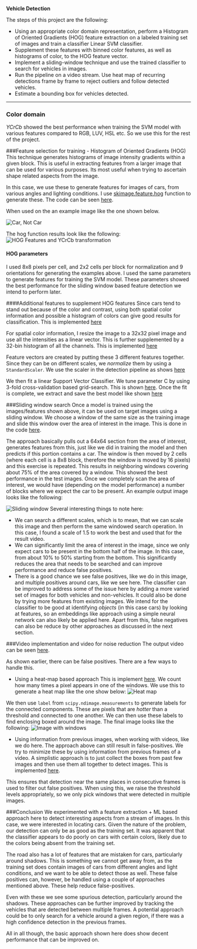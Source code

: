 
**Vehicle Detection**

The steps of this project are the following:

* Using an appropriate color domain representation, perform a Histogram of Oriented Gradients (HOG) feature extraction on a labeled training set of images and train a classifier Linear SVM classifier.
* Supplement these features with binned color features, as well as histograms of color, to the HOG feature vector. 
* Implement a sliding-window technique and use the trained classifier to search for vehicles in images.
* Run the pipeline on a video stream. Use heat map of recurring detections frame by frame to reject outliers and follow detected vehicles.
* Estimate a bounding box for vehicles detected.

---
### Color domain
_YCrCb_ showed the best performance when training the SVM model with various features compared to RGB, LUV, HSL etc. So we use this for the rest of the project.

###Feature selection for training - Histogram of Oriented Gradients (HOG)
This technique generates histograms of image intensity gradients within a given block. This is useful in extracting features from a larger image that can be used for various purposes. Its most useful when trying to ascertain shape related aspects from the image.

In this case, we use these to generate features for images of cars, from various angles and lighting conditions. I use [skimage.feature.hog](http://scikit-image.org/docs/0.11.x/api/skimage.feature.html#skimage.feature.hog) function to generate these.
The code can be seen [here](./src/main/python/utils.py#L18:L36).

When used on the an example image like the one shown below.

![Car, Not Car](./examples/car_not_car.png)

The hog function results look like the following:
![HOG Features and YCrCb transformation](./examples/hog_features.png)

#### HOG parameters
I used 8x8 pixels per cell, and 2x2 cells per block for normalization and 9 orientations for generating the examples above. I used the same parameters to generate features for training the SVM model.
These parameters showed the best performance for the sliding window based feature detection we intend to perform later.

####Additional features to supplement HOG features
Since cars tend to stand out because of the color and contrast, using both spatial color information and possible a histogram of colors can give good results for classification.
This is implemented [here](./src/main/python/utils.py#L39:L44)

For spatial color information, I resize the image to a 32x32 pixel image and use all the intensities as a linear vector. This is further supplemented by a 32-bin histogram of all the channels.
This is implemented [here](./src/main/python/utils.py#L47:L57)

Feature vectors are created by putting these 3 different features together. Since they can be on different scales, we _normalize_ them
by using a `StandardScaler`. We use the scaler in the detection pipeline as shows [here](./src/main/python/CarDetectionModel.py#L47:L48)

We then fit a linear Support Vector Classifier. We tune parameter C by using 3-fold cross-validation based grid-search.
This is shown [here](./src/main/python/CarDetectionModel.py#L58:L62). Once the fit is complete, we extract and save the best
model like shown [here](./src/main/python/CarDetectionModel.py#L64:L77)

###Sliding window search
Once a model is trained using the images/features shown above, it can be used on target images using a sliding window. We choose a window of
the same size as the training image and slide this window over the area of interest in the image. This is done in the code
[here](./src/main/python/utils.py#L129:L194).

The approach basically pulls out a 64x64 section from the area of interest, generates features from this, just like we did in training
the model and then predicts if this portion contains a car. The window is then moved by 2 cells (where each cell is a 8x8 block, therefore
the window is moved by 16 pixels) and this exercise is repeated. This results in neighboring windows covering about 75% of the area covered by a window.
 This showed the best performance in the test images. Once we completely scan the area of interest, we would have (depending on
the model performance) a number of blocks where we expect the car to be present. An example output image looks like the following:

![Sliding window](./examples/sliding_window.jpg)
Several interesting things to note here:
* We can search a different scales, which is to mean, that we can scale this image and then perform the same windowed search operation.
In this case, I found a scale of 1.5 to work the best and used that for the result video.
* We can significantly limit the area of interest in the image, since we only expect cars to be present in the bottom half of the image. In this case, from about 10% to 50% starting from the bottom. This significantly reduces the area that needs to be searched and can improve performance and reduce false positives.
* There is a good chance we see false positives, like we do in this image, and multiple positives around cars, like we see here.
The classifier can be improved to address some of the issue here by adding a more varied set of images for both vehicles and non-vehicles.
It could also be done by trying more features from existing images. We intend for the classifier to be good at identifying
_objects_ (in this case cars) by looking at features, so an embeddings like approach using a simple neural network can also likely be
applied here. Apart from this, false negatives can also be reduce by other approaches as discussed in the next section.

###Video implementation and video for noise reduction
The output video can be seen [here](./project_video_output.mp4).

As shown earlier, there can be false positives. There are a few ways to handle this.
* Using a heat-map based approach
This is implement [here](./src/main/python/utils.py#L197:L224). We count how many times a pixel appears in one of the windows. We use this
to generate a heat map like the one show below:
![Heat map](./examples/bboxes_and_heat.png)

We then use `label` from `scipy.ndimage.measurements` to generate labels for the connected components. These are pixels that are _hotter_ than
a threshold and connected to one another. We can then use these labels to find enclosing boxed around the image. The final image looks like the following:
![Image with windows](./examples/test5.jpg)

* Using information from previous images, when working with videos, like we do here.
The approach above can still result in false-positives. We try to minimize these by using information from previous frames of a video. A simplistic
approach is to just collect the boxes from past few images and then use them all together to detect images. This is implemented
[here](./src/main/python/Main.py#L9:L43).

This ensures that detection near the same places in consecutive frames is used to filter out false positives. When using this,
we raise the threshold levels appropriately, so we only pick windows that were detected in multiple images.

###Conclusion
We experimented with a feature extraction + ML based approach here to detect interesting aspects from a stream of images. In this case,
we were interested in locating cars. Given the nature of the problem, our detection can only be as good as the training set. It was
apparent that the classifier appears to do poorly on cars with certain colors, likely due to the colors being absent from the training set.

The road also has a lot of features that are mistaken for cars, particularly around shadows. This is something we cannot get away from, as the
training set does contain images of cars from different angles and light conditions, and we want to be able to detect those as well. These
false positives can, however, be handled using a couple of approaches mentioned above. These help reduce false-positives.

Even with these we see some spurious detection, particularly around the shadows. These approaches can be further improved by tracking
the vehicles that are detected between multiple frames. A potential approach could be to only search for a vehicle around a given region, if
 there was a high confidence detection in the previous frames.

All in all though, the basic approach shown here does show decent performance that can be improved on.